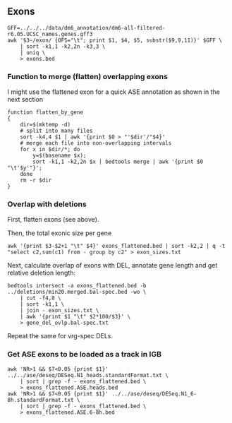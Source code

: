 ## Exons

```
GFF=../../../data/dm6_annotation/dm6-all-filtered-r6.05.UCSC_names.genes.gff3
awk '$3~/exon/ {OFS="\t"; print $1, $4, $5, substr($9,9,11)}' $GFF \
    | sort -k1,1 -k2,2n -k3,3 \
    | uniq \
    > exons.bed
```



### Function to merge (flatten) overlapping exons

I might use the flattened exon for a quick ASE annotation as shown in the next section

```
function flatten_by_gene 
{
	dir=$(mktemp -d)
	# split into many files
	sort -k4,4 $1 | awk '{print $0 > "'$dir'/"$4}'
	# merge each file into non-overlapping intervals
	for x in $dir/*; do 
		y=$(basename $x); 
		sort -k1,1 -k2,2n $x | bedtools merge | awk '{print $0 "\t'$y'"}'; 
	done
	rm -r $dir
}
```



### Overlap with deletions

First, flatten exons (see above).

Then, the total exonic size per gene 

```
awk '{print $3-$2+1 "\t" $4}' exons_flattened.bed | sort -k2,2 | q -t "select c2,sum(c1) from - group by c2" > exon_sizes.txt
```

Next, calculate overlap of exons with DEL, annotate gene length and get relative deletion length:

```
bedtools intersect -a exons_flattened.bed -b ../deletions/min20.merged.bal-spec.bed -wo \
	| cut -f4,8 \
	| sort -k1,1 \
	| join - exon_sizes.txt \
	| awk '{print $1 "\t" $2*100/$3}' \
	> gene_del_ovlp.bal-spec.txt
```

Repeat the same for vrg-spec DELs.



### Get ASE exons to be loaded as a track in IGB

```
awk 'NR>1 && $7<0.05 {print $1}' ../../ase/deseq/DESeq.N1_heads.standardFormat.txt \
	| sort | grep -f - exons_flattened.bed \
	> exons_flattened.ASE.heads.bed
awk 'NR>1 && $7<0.05 {print $1}' ../../ase/deseq/DESeq.N1_6-8h.standardFormat.txt \
	| sort | grep -f - exons_flattened.bed \
	> exons_flattened.ASE.6-8h.bed
```

